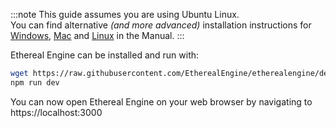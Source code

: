 :::note
This guide assumes you are using Ubuntu Linux.  
You can find alternative _(and more advanced)_ installation instructions for [Windows](/manual/install/windowsWSL), [Mac](/manual/install/macOSX) and [Linux](/manual/install/linux) in the Manual.
:::

Ethereal Engine can be installed and run with:
```bash
wget https://raw.githubusercontent.com/EtherealEngine/etherealengine/dev/scripts/ubuntu-install.sh && bash -i ./ubuntu-install.sh
npm run dev
```
You can now open Ethereal Engine on your web browser by navigating to https://localhost:3000
